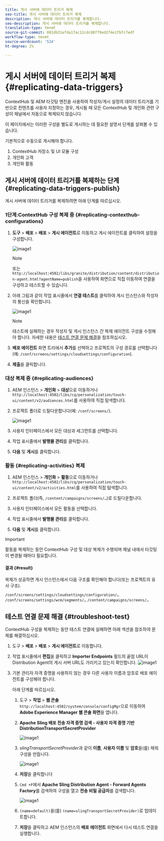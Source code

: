 ```yaml
---
title: 게시 서버에 데이터 트리거 복제
seo-title: 게시 서버에 데이터 트리거 복제
description: 게시 서버에 데이터 트리거를 복제합니다.
seo-description: 게시 서버에 데이터 트리거를 복제합니다.
translation-type: tm+mt
source-git-commit: 081db31efda17ac12cdc88f79ed2f4e1fbfc7edf
workflow-type: tm+mt
source-wordcount: '524'
ht-degree: 2%

---
```



# 게시 서버에 데이터 트리거 복제 {#replicating-data-triggers}

ContextHub 및 AEM 타깃팅 엔진을 사용하여 작성자/게시 설정의 데이터 트리거를 기반으로 컨텐츠를 사용자 지정하는 경우, 게시될 때 모든 ContextHub 및 개인화 관련 구성이 채널에서 자동으로 복제되지 않습니다.

이 페이지에서는 이러한 구성을 별도로 게시하는 데 필요한 설명서 단계를 살펴볼 수 있습니다.

기본적으로 수동으로 게시해야 합니다.

1. ContextHub 저장소 및 UI 모듈 구성
1. 개인화 고객
1. 개인화 활동

## 게시 서버에 데이터 트리거를 복제하는 단계 {#replicating-data-triggers-publish}

게시 서버에 데이터 트리거를 복제하려면 아래 단계를 따르십시오.

### 1단계:ContextHub 구성 복제 중 {#replicating-contexthub-configurations}

1. **도구** > **배포** > **배포** > **게시 에이전트**&#x200B;로 이동하고 게시 에이전트를 클릭하여 설정을 구성합니다.

   ![image1](/help/user-guide/assets/replicating-triggers/replicating-triggers1.png)

   >[!NOTE]
   >
   >또는 `http://localhost:4502/libs/granite/distribution/content/distribution-agent.html?agentName=publish`을 사용하여 화면으로 직접 이동하여 연결을 구성하고 테스트할 수 있습니다.

1. 아래 그림과 같이 작업 표시줄에서 **연결 테스트**&#x200B;를 클릭하여 게시 인스턴스와 작성자의 통신을 확인합니다.

   ![image1](/help/user-guide/assets/replicating-triggers/replicating-triggers2.png)

   >[!NOTE]
   >
   >테스트에 실패하는 경우 작성자 및 게시 인스턴스 간 복제 에이전트 구성을 수정해야 합니다. 자세한 내용은 [테스트 연결 문제 해결](/help/user-guide/replicating-data-triggers.md#troubleshoot-test)을 참조하십시오.

1. **배포 에이전트** 화면 트리에서 **추가**&#x200B;를 선택하고 프로젝트의 구성 경로를 선택합니다(예: `/conf/screens/settings/cloudsettings/configuration`).

1. **제출**&#x200B;을 클릭합니다.

### 대상 복제 중 {#replicating-audiences}

1. AEM 인스턴스 > **개인화** > **대상**&#x200B;으로 이동하거나 `http://localhost:4502/libs/cq/personalization/touch-ui/content/v2/audiences.html`를 사용하여 직접 탐색합니다.

1. 프로젝트 폴더로 드릴다운합니다(예: `/conf/screens/`).

   ![image1](/help/user-guide/assets/replicating-triggers/replicating-triggers10.png)

1. 사용자 인터페이스에서 모든 대상과 세그먼트를 선택합니다.

1. 작업 표시줄에서 **발행물 관리**&#x200B;를 클릭합니다.

1. **다음** 및 **게시**&#x200B;를 클릭합니다.

### 활동 {#replicating-activities} 복제

1. AEM 인스턴스 > **개인화** > **활동**&#x200B;으로 이동하거나 `http://localhost:4502/libs/cq/personalization/touch-ui/content/v2/activities.html`를 사용하여 직접 탐색합니다.

1. 프로젝트 폴더(즉, `/content/campaigns/screens/…`)로 드릴다운합니다.

1. 사용자 인터페이스에서 모든 활동을 선택합니다.

1. 작업 표시줄에서 **발행물 관리**&#x200B;를 클릭합니다.

1. **다음** 및 **게시**&#x200B;를 클릭합니다.

>[!IMPORTANT]
>
>활동을 복제하는 동안 ContextHub 구성 및 대상 복제가 수행되며 채널 내에서 타깃팅이 변경될 때마다 필요합니다.

#### 결과 {#result}

복제가 성공하면 게시 인스턴스에서 다음 구조를 확인해야 합니다(또는 프로젝트의 유사 구조).

`/conf/screens/settings/cloudsettings/configuration/…`
`/conf/screens/settings/wcm/segments/…`
`/content/campaigns/screens/…`

## 테스트 연결 문제 해결 {#troubleshoot-test}

ContextHub 구성을 복제하는 동안 테스트 연결에 실패하면 아래 섹션을 참조하여 문제를 해결하십시오.

1. 도구 > **배포** > **배포** > **게시 에이전트**&#x200B;로 이동합니다.

1. 작업 표시줄에서 **편집**&#x200B;을 클릭하고 **Importer Endpoints** 필드의 끝점 URL이 Distribution Agent의 게시 서버 URL도 가리키고 있는지 확인합니다.
   ![image1](/help/user-guide/assets/replicating-triggers/replicating-triggers9.png)

1. 기본 관리자 자격 증명을 사용하지 않는 경우 다른 사용자 이름과 암호로 배포 에이전트를 구성해야 합니다.

   아래 단계를 따르십시오.

   1. 도구 > **작업** > **웹 콘솔** `http://localhost:4502/system/console/configMgr`으로 이동하여 **Adobe Experience Manager 웹 콘솔 화면**&#x200B;을 엽니다.
   1. **Apache Sling 배포 전송 자격 증명 검색 - 사용자 자격 증명 기반 DistributionTransportSecretProvider**

      ![image1](/help/user-guide/assets/replicating-triggers/replicating-triggers6.png)

   1. *slingTransportSecretProvider*&#x200B;과 같이 **이름**, **사용자 이름** 및 **암호**&#x200B;을(를) 채워 구성을 만듭니다.

      ![image1](/help/user-guide/assets/replicating-triggers/replicating-triggers7.png)

   1. **저장**&#x200B;을 클릭합니다
   1. `Cmd +F`에서 **Apache Sling Distribution Agent - Forward Agents Factory**&#x200B;를 검색하여 구성을 열고 **전송 비밀 공급자**&#x200B;를 검색합니다.

      ![image1](/help/user-guide/assets/replicating-triggers/replicating-triggers8.png)

   1. `(name=default)`을(를) `(name=slingTransportSecretProvider)`로 업데이트합니다.
   1. **저장**&#x200B;을 클릭하고 AEM 인스턴스의 **배포 에이전트** 화면에서 다시 테스트 연결을 실행합니다.
